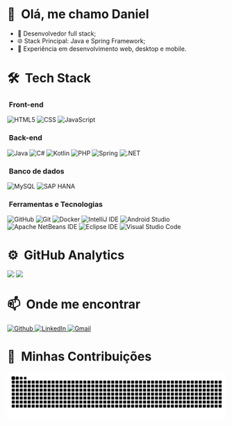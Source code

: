 # 👋 &nbsp;Olá, me chamo Daniel

- 💼 Desenvolvedor full stack;
- 🌐 Stack Principal: Java e Spring Framework;
- 🚀 Experiência em desenvolvimento web, desktop e mobile.

# 🛠 &nbsp;Tech Stack

### &nbsp;Front-end
<p height="">
  <img src="https://img.shields.io/badge/HTML5-E34F26?style=for-the-badge&logo=html5&logoColor=white", height=30, title="HTML5"/>
  <img src="https://img.shields.io/badge/CSS3-1572B6?style=for-the-badge&logo=css3&logoColor=white" height=30, title="CSS"/>
  <img src="https://img.shields.io/badge/JavaScript-323330?style=for-the-badge&logo=javascript&logoColor=F7DF1E" height=30, title="JavaScript"/>
</p>

### &nbsp;Back-end

<p height="">
  <img src="https://img.shields.io/badge/Java-ED8B00?style=flat&logo=openjdk&logoColor=white" height=30, title="Java"/>
  <img src="https://img.shields.io/badge/C%23-239120?style=for-the-badge&logo=csharp&logoColor=white" height=30, title="C#"/>
  <img src="https://img.shields.io/badge/Kotlin-B125EA?style=for-the-badge&logo=kotlin&logoColor=white" height=30, title="Kotlin"/>
  <img src="https://img.shields.io/badge/PHP-777BB4?style=for-the-badge&logo=php&logoColor=white" height=30, title="PHP"/>
  <img src="https://img.shields.io/badge/Spring-6DB33F.svg?style=for-the-badge&logo=Spring&logoColor=white" height=30, title="Spring"/>
  <img src="https://img.shields.io/badge/.NET-512BD4?style=for-the-badge&logo=dotnet&logoColor=white" height=30, title=".NET"/>
</p>

### &nbsp;Banco de dados
<p height="">
  <img src="https://img.shields.io/badge/MySQL-005C84?style=for-the-badge&logo=mysql&logoColor=white" height=30, title="MySQL"/>
  <img src="https://img.shields.io/badge/SAP-0FAAFF.svg?style=for-the-badge&logo=SAP&logoColor=white" height=30, title="SAP HANA"/>
</p>

### &nbsp;Ferramentas e Tecnologias
<p height="">
  <img src="https://img.shields.io/badge/GitHub-181717.svg?style=for-the-badge&logo=GitHub&logoColor=white" height=30, , title="GitHub"/>
  <img src="https://img.shields.io/badge/Git-F05032.svg?style=for-the-badge&logo=Git&logoColor=white" height=30, title="Git"/>
  <img src="https://img.shields.io/badge/Docker-2496ED.svg?style=for-the-badge&logo=Docker&logoColor=white" height=30, title="Docker"/>
  <img src="https://img.shields.io/badge/IntelliJ%20IDEA-000000.svg?style=for-the-badge&logo=IntelliJ-IDEA&logoColor=white" height=30, title="IntelliJ IDE"/>
  <img src="https://img.shields.io/badge/Android%20Studio-3DDC84.svg?style=for-the-badge&logo=Android-Studio&logoColor=white" height=30, title="Android Studio"/>
  <img src="https://img.shields.io/badge/Apache%20NetBeans%20IDE-1B6AC6.svg?style=for-the-badge&logo=Apache-NetBeans-IDE&logoColor=white" height=30, title="Apache NetBeans IDE"/>
  <img src="https://img.shields.io/badge/Eclipse%20IDE-2C2255.svg?style=for-the-badge&logo=Eclipse-IDE&logoColor=white" height=30, title="Eclipse IDE"/>
  <img src="https://img.shields.io/badge/Visual_Studio_Code-0078D4?style=for-the-badge&logo=visual%20studio%20code&logoColor=white" height=30, title="Visual Studio Code"/>
</p>

# ⚙️ &nbsp;GitHub Analytics

[<img src="https://github-readme-stats.vercel.app/api?username=daeldev&theme=github_dark&locale=pt-br&count_private=true" height=160>](https://github.com/daeldev)
[<img src="https://github-readme-stats.vercel.app/api/top-langs/?username=daeldev&layout=compact&theme=github_dark&locale=pt-br" height=160>](https://github.com/daeldev)

# 📫 &nbsp;Onde me encontrar
<p>
  <a href="https://github.com/daeldev" target="_blank">
    <img alt="Github" src="https://img.shields.io/badge/GitHub-%2312100E.svg?&style=for-the-badge&logo=Github&logoColor=white" height="30", title="GitHub"/>
  </a> 
  <a href="https://linkedin.com/in/daeldev" target="_blank">
    <img src="https://img.shields.io/badge/LinkedIn-0077B5?style=for-the-badge&logo=linkedin&logoColor=white" target="_blank" height="30", title="LinkedIn"/>
  </a>
  <a href="mailto:danielalmeida41263@gmail.com" target="_blank">
      <img src="https://img.shields.io/badge/Gmail-333333?style=for-the-badge&logo=gmail&logoColor=red" height="30", title="Gmail"/>
  </a>
</p>

# 🐍  &nbsp;Minhas Contribuições
<p>
  <img alt="snake eating my contributions" src="https://raw.githubusercontent.com/daeldev/daeldev/output/github-contribution-grid-snake.svg" />
</p>
